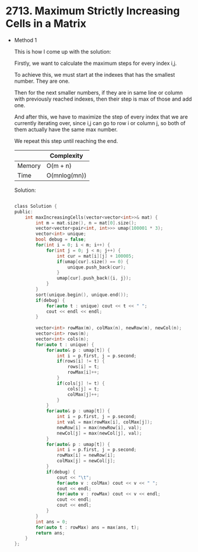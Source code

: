 # 2713. Maximum Strictly Increasing Cells in a Matrix
- Method 1

    This is how I come up with the solution:

    Firstly, we want to calculate the maximum steps for every index i,j. 

    To achieve this, we must start at the indexes that has the smallest number. They are one. 

    Then for the next smaller numbers, if they are in same line or column with previously reached indexes, then their step is max of those and add one.

    And after this, we have to maximize the step of every index that we are currently iterating over, since i,j can go to row i or column j, so both of them actually have the same max number.

    We repeat this step until reaching the end.

    | |   Complexity  |
    | ----------- | ----------- | 
    |  Memory     | O(m + n) | 
    |      Time       |  O(mnlog(mn)) | 


    Solution:

    ``` h

    class Solution {
    public:
        int maxIncreasingCells(vector<vector<int>>& mat) {
            int m = mat.size(), n = mat[0].size();
            vector<vector<pair<int, int>>> umap(100001 * 3);
            vector<int> unique;
            bool debug = false;
            for(int i = 0; i < m; i++) {
                for(int j = 0; j < n; j++) {
                    int cur = mat[i][j] + 100005;
                    if(umap[cur].size() == 0) {
                        unique.push_back(cur);
                    }
                    umap[cur].push_back({i, j});
                }
            }
            sort(unique.begin(), unique.end());
            if(debug) {
                for(auto t : unique) cout << t << " ";
                cout << endl << endl;
            }
        
            vector<int> rowMax(m), colMax(n), newRow(m), newCol(n);
            vector<int> rows(m);
            vector<int> cols(n);
            for(auto t : unique) {
                for(auto& p : umap[t]) {
                    int i = p.first, j = p.second;
                    if(rows[i] != t) {
                        rows[i] = t;
                        rowMax[i]++;
                    }
                    if(cols[j] != t) {
                        cols[j] = t;
                        colMax[j]++;
                    }
                }
                for(auto& p : umap[t]) {
                    int i = p.first, j = p.second;
                    int val = max(rowMax[i], colMax[j]);
                    newRow[i] = max(newRow[i], val);
                    newCol[j] = max(newCol[j], val);
                }
                for(auto& p : umap[t]) {
                    int i = p.first, j = p.second;
                    rowMax[i] = newRow[i];
                    colMax[j] = newCol[j];
                }
                if(debug) {
                    cout << "\t";
                    for(auto v : colMax) cout << v << " ";
                    cout << endl;
                    for(auto v : rowMax) cout << v << endl;
                    cout << endl;
                    cout << endl;
                }
            }
            int ans = 0;
            for(auto t : rowMax) ans = max(ans, t);
            return ans;
        }
    };

    ```

<!-- - Method 2

    This is another method.

    | |   Complexity  |
    | ----------- | ----------- | 
    |  Memory     | O(n) | 
    |      Time       |  O(n) | 


    Solution:

    ``` h



    ```

- Additional Knowledge:
       
    Here are some additional knowledge.



<br> -->